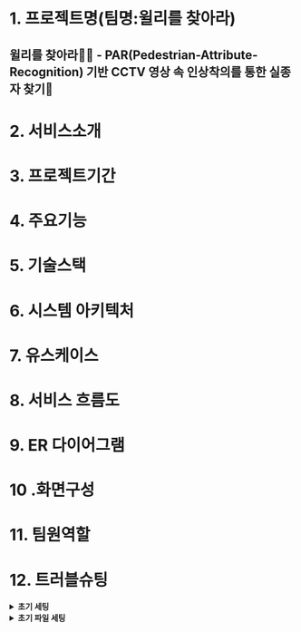 
# 1. 프로젝트명(팀명:윌리를 찾아라)
## 윌리를 찾아라👕👖 - PAR(Pedestrian-Attribute-Recognition)  기반 CCTV 영상 속 인상착의를 통한 실종자 찾기🎥

# 2. 서비스소개
# 3. 프로젝트기간
# 4. 주요기능
# 5. 기술스택
# 6. 시스템 아키텍처
#  7. 유스케이스
# 8. 서비스 흐름도
# 9. ER 다이어그램
# 10 .화면구성
# 11. 팀원역할
# 12. 트러블슈팅




<details>
<summary><strong>초기 세팅 </strong></summary>

## Git 설치 및 사용자 등록

### Git 설치
1. <a href="https://git-scm.com/download/win/" target="_blank">Git 공식 사이트</a>에서 Git을 다운로드하여 설치합니다.

### Git 사용자 등록
1. 터미널을 열고 다음 명령어를 실행합니다.
    ```sh
    git config --global user.name "Your Name"
    git config --global user.email "your.email@example.com"
    ```
### 프로젝트 클론
1. <a href="https://code.visualstudio.com/download" target="_blank">VSCode</a> 또는 <a href="https://www.cursor.com/" target="_blank">다른 IDE</a>를 실행합니다.
2. 터미널 창을 엽니다.
3. 다음 명령어를 실행하여 프로젝트를 클론합니다.
    ```sh
    git clone https://github.com/memorygreen/final_project_K18.git
    ```

## model 설치
1. <a herf = 'https://www.dropbox.com/scl/fo/e1l7kwn6qdnu91auiw13m/AIQCWlAnK3vJwwoc7pgUak4?rlkey=1e6pwpoa3x14nk6fmg8ewhvva&st=8ydslwcc&dl=0' target = "_blank">모델 다운로드</a> 링크를 클릭해서 모델을 설치합니다.

## Front 실행 환경 구성
### 노드 설치하기
1. <a href="https://nodejs.org/en" target="_blank">Node.js 공식 사이트</a>에서 Node.js를 다운로드하여 설치합니다.
### 프로젝트 설정
1. VSCode에서 `final_project_K18` 폴더를 엽니다.
2. 터미널에서 다음 명령어를 실행합니다.
    ```sh
    cd final_project_K18/front
    npm install
    npm start
    ```

## Back 실행 환경 구성
### 파이썬 설치하기
1. <a href="https://www.python.org/downloads/" target="_blank">Python 공식 사이트</a>에서 Python을 다운로드하여 설치합니다.

## 프로젝트 설정
1.  VSCode에서 `final_project_K18` 폴더를 엽니다.
2. `Ctrl + Shift + P`를 누르고 `>Python: Select Interpreter`를 선택합니다.
3. 파이썬 버전을 선택합니다.
4. 터미널에서 다음 명령어를 실행합니다
    ```sh
    cd back
    pip install -r requirements.txt
    python app.py
    ```
5. 만약 `pip install` 명령어가 작동하지 않는다면 다음을 수행합니다.
    - 윈도우 검색창에 시스템 환경 변수 편집을 입력하고 엽니다.
    - 고급 탭에서 환경 변수를 클릭합니다.
    - 시스템 변수 목록에서 Path를 찾아 클릭한 후 편집을 클릭합니다.
    - 새로 만들기를 클릭하고 다음 경로를 추가합니다
        ```sh
        C:\Users\{사용자이름}\AppData\Local\Programs\Python\Python312\Scripts
        ```  
    - VSCode 재실행 하고 `final_project_K18` 폴더를 엽니다.
    - 터미널에서 해당 명령어를 다시 실행합니다.
        ```sh
        cd back
        pip install -r requirements.txt
        python app.py
        ```
    - 문제가 해결되지 않으면 컴퓨터를 재부팅합니다.

</details>

<details>
<summary><strong>초기 파일 세팅 </strong></summary>

1. front 폴더 안에 .env 파일을 생성한다
2. back 폴더 안에 .env 파일을 생성한다
3. back 폴더 안에 db.py 파일을 생성한다.

</details>





